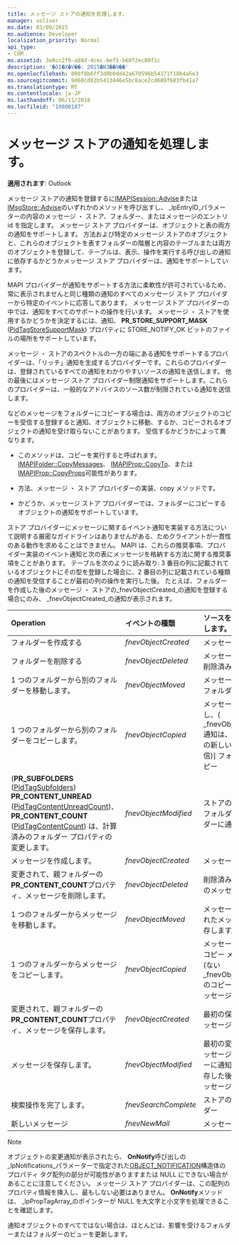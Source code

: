 ```yaml
---
title: メッセージ ストアの通知を処理します。
manager: soliver
ms.date: 03/09/2015
ms.audience: Developer
localization_priority: Normal
api_type:
- COM
ms.assetid: 3e0cc2f9-a88d-4cec-bef5-b60f2ec80f1c
description: '�ŏI�X�V��: 2015�N3��9��'
ms.openlocfilehash: 898f8b6ff3d0b0dd42a670596b54171f18b4a5e3
ms.sourcegitcommit: 9d60cd82b5413446e5bc8ace2cd689f683fb41a7
ms.translationtype: MT
ms.contentlocale: ja-JP
ms.lasthandoff: 06/11/2018
ms.locfileid: "19800187"
---
```

# <a name="handling-message-store-notification"></a>メッセージ ストアの通知を処理します。
  
**適用されます**: Outlook 
  
メッセージ ストアの通知を登録するに[IMAPISession::Advise](imapisession-advise.md)または[IMsgStore::Advise](imsgstore-advise.md)のいずれかのメソッドを呼び出すし、 _lpEntryID_パラメーターの内容のメッセージ ・ ストア、フォルダー、またはメッセージのエントリ id を指定します。 メッセージ ストア プロバイダーは、オブジェクトと表の両方の通知をサポートします。 方法および特定のメッセージ ストアのオブジェクトと、これらのオブジェクトを表すフォルダーの階層と内容のテーブルまたは両方のオブジェクトを登録して、テーブルは、表示、操作を実行する呼び出しの通知に依存するかどうかメッセージ ストア プロバイダーは、通知をサポートしています。 
  
MAPI プロバイダーが通知をサポートする方法に柔軟性が許可されているため、常に表示されませんと同じ種類の通知のすべてのメッセージ ストア プロバイダーから特定のイベントに応答してあります。 メッセージ ストア プロバイダーの中では、通知をすべてのサポートの操作を行います。 メッセージ ・ ストアを使用するかどうかを決定するには、通知、 **PR_STORE_SUPPORT_MASK** ([PidTagStoreSupportMask](pidtagstoresupportmask-canonical-property.md)) プロパティに STORE_NOTIFY_OK ビットのファイルの場所をサポートしています。
  
メッセージ ・ ストアのスペクトルの一方の端にある通知をサポートするプロバイダーは、「リッチ」通知を生成するプロバイダーです。これらのプロバイダーは、登録されているすべての通知をわかりやすいソースの通知を送信します。 他の最後にはメッセージ ストア プロバイダー制限通知をサポートします。これらのプロバイダーは、一般的なアドバイスのソース数が制限されている通知を送信します。 
  
などのメッセージをフォルダーにコピーする場合は、両方のオブジェクトのコピーを受信する登録すると通知、オブジェクトに移動、するか、コピーされるオブジェクトの通知を受け取らないことがあります。 受信するかどうかによって異なります。
  
- このメソッドは、コピーを実行すると呼ばれます。 [IMAPIFolder::CopyMessages](imapifolder-copymessages.md)、 [IMAPIProp::CopyTo](imapiprop-copyto.md)、または[IMAPIProp::CopyProps](imapiprop-copyprops.md)可能性があります。
    
- 方法、メッセージ ・ ストア プロバイダーの実装、copy メソッドです。
    
- かどうか、メッセージ ストア プロバイダーでは、フォルダーにコピーするオブジェクトの通知をサポートしています。
    
ストア プロバイダーにメッセージに関するイベント通知を実装する方法について説明する厳密なガイドラインはありませんがある、ためクライアントが一貫性のある動作を求めることはできません。 MAPI は、これらの推奨事項、プロバイダー実装のイベント通知と次の表にメッセージを格納する方法に関する推奨事項をことがあります。 テーブルを次のように読み取り: 3 番目の列に記載されているオブジェクトにその型を登録した場合に、2 番目の列に記載されている種類の通知を受信することが最初の列の操作を実行した後。 たとえば、フォルダーを作成した後のメッセージ ・ ストアの_fnevObjectCreated_の通知を登録する場合にのみ、 _fnevObjectCreated_の通知が表示されます。 
  
|**Operation**|**イベントの種類**|**ソースをアドバイスします。**|
|:-----|:-----|:-----|
|フォルダーを作成する  <br/> | _fnevObjectCreated_ <br/> |メッセージ ・ ストア  <br/> |
|フォルダーを削除する  <br/> | _fnevObjectDeleted_ <br/> |メッセージ ストアの削除済みフォルダー  <br/> |
|1 つのフォルダーから別のフォルダーを移動します。  <br/> | _fnevObjectMoved_ <br/> |メッセージ ストアのフォルダーの移動  <br/> |
|1 つのフォルダーから別のフォルダーをコピーします。  <br/> | _fnevObjectCopied_ <br/> |メッセージを格納し、( _fnevObjectCreated_通知は、フォルダーの新しいコピーを送信)] フォルダーをコピー  <br/> |
|(**PR_SUBFOLDERS** ([PidTagSubfolders](pidtagsubfolders-canonical-property.md)) **PR_CONTENT_UNREAD** ([PidTagContentUnreadCount](pidtagcontentunreadcount-canonical-property.md))、 **PR_CONTENT_COUNT** ([PidTagContentCount](pidtagcontentcount-canonical-property.md)) は、計算済みのフォルダー プロパティの変更します。  <br/> | _fnevObjectModified_ <br/> |ストアの変更されたフォルダー (親フォルダーに通知がない)  <br/> |
|メッセージを作成します。  <br/> | _fnevObjectCreated_ <br/> |メッセージ ・ ストア  <br/> |
|変更されて、親フォルダーの**PR_CONTENT_COUNT**プロパティ、メッセージを削除します。  <br/> | _fnevObjectDeleted_ <br/> |削除済みメッセージのメッセージ ストア  <br/> |
|1 つのフォルダーからメッセージを移動します。  <br/> | _fnevObjectMoved_ <br/> |メッセージが移動されたメッセージを保存します。  <br/> |
|1 つのフォルダーからメッセージをコピーします。  <br/> | _fnevObjectCopied_ <br/> |メッセージのストア コピー メッセージ (ない_fnevObjectCreated_のコピーを新しいメッセージの通知)  <br/> |
|変更されて、親フォルダーの**PR_CONTENT_COUNT**プロパティ、メッセージを保存します。  <br/> | _fnevObjectCreated_ <br/> |最初の保存のみにメッセージ ・ ストア  <br/> |
|メッセージを保存します。  <br/> | _fnevObjectModified_ <br/> |最初の変更されたメッセージ (親フォルダーに通知がない) を保存した後の保存にメッセージ ・ ストア  <br/> |
|検索操作を完了します。  <br/> | _fnevSearchComplete_ <br/> |ストアの検索フォルダー  <br/> |
|新しいメッセージ  <br/> | _fnevNewMail_ <br/> |メッセージ ・ ストア  <br/> |
   
> [!NOTE]
> オブジェクトの変更通知が表示されたら、 **OnNotify**呼び出しの_lpNotifications_パラメーターで指定された[OBJECT_NOTIFICATION](object_notification.md)構造体のプロパティ タグ配列の部分が可能性がありますまたは NULL にできない場合があることに注意してください。 メッセージ ストア プロバイダーは、この配列のプロパティ情報を挿入し、最もしない必要はありません。 **OnNotify**メソッドは、 _lpPropTagArray_のポインターが NULL を大文字と小文字を処理できることを確認します。 
  
通知オブジェクトのすべてではない場合は、ほとんどは、影響を受けるフォルダーまたはフォルダーのビューを更新します。
  

